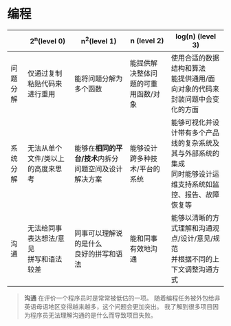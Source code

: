 # 编程

| | 2<sup>n</sup>(level 0) | n<sup>2</sup>(level 1) | n (level 2) | log(n) (level 3) |
| -- | -- | -- | -- | -- |
| 问题分解 | 仅通过复制粘贴代码来进行重用 | 能将问题分解为多个函数 | 能提供解决整体问题的可重用函数/对象 | 使用合适的数据结构和算法<br/>能提供通用/面向对象的代码来封装问题中会变化的方面 |
| 系统分解 | 无法从单个文件/类以上的高度来思考 | 能够在**相同的平台/技术**内拆分问题空间及设计解决方案 | 能够设计跨多种技术/平台的系统 | 能够可视化并设计带有多个产品线的复杂系统及其与外部系统的集成<br/>同时能够设计运维支持系统如监控、报告、故障恢复等 |
| 沟通 | 无法给同事表达想法/意见<br/>拼写和语法较差 | 同事可以理解说的是什么<br/>良好的拼写和语法 | 能和同事有效地沟通 | 能够以清晰的方式理解和沟通观点/设计/意见/规范<br/>并根据不同的上下文调整沟通方式 |

> **沟通** 在评价一个程序员时是常常被低估的一项。
> 随着编程任务被外包给非英语母语地区变得越来越多，这个问题会更加突出。
> 我了解到很多项目因为程序员无法理解沟通的是什么而导致项目失败。